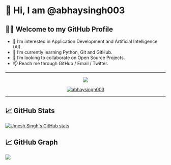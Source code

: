 # 👋 Hi, I am @abhaysingh003
## :man_technologist: Welcome to my GitHub Profile
- 👀 I’m interested in Application Development and Artificial Intelligence (AI).
- 🌱 I’m currently learning Python, Git and GitHub.
- 💞️ I’m looking to collaborate on Open Source Projects.
- 📫 Reach me through GitHub / Email / Twitter.

-------

<div align="center"> 
  
<a href="https://github.com/abhaysingh003"><img src="https://img.shields.io/badge/GitHub-0077B5?style=flat&logo=github&logoColor=white"></a>
  
<a href="https://github.com/abhaysingh003"><img src="https://komarev.com/ghpvc/?username=SINGH-ABS&label=Profile%20Views&color=0e75b6&style=flat" alt="abhaysingh003" /></a> 
</div>

-------

## 📈 GitHub Stats

[![Umesh Singh's GitHub stats](https://github-readme-stats.vercel.app/api?username=abhaysingh003&show_icons=true&theme=tokyonight)](https://github.com/abhaysingh003)

## 📈 GitHub Graph 
<img src="https://activity-graph.herokuapp.com/graph?username=abhaysingh003&theme=xcode">

<!---
SINGH-UMS/SINGH-UMS is a ✨ special ✨ repository because its `README.md` (this file) appears on your GitHub profile.
You can click the Preview link to take a look at your changes.
--->
